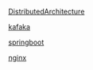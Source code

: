 [DistributedArchitecture](DistributedArchitecture)

[kafaka](nginx)

[springboot](springboot)

[nginx](nginx)

